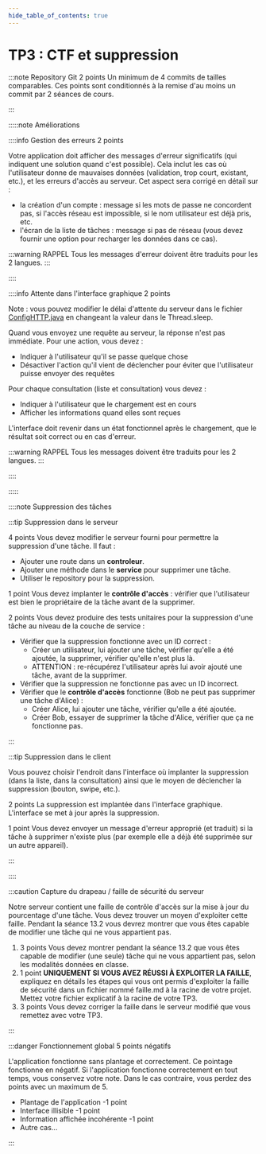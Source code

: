 ```yaml
---
hide_table_of_contents: true
---
```


# TP3 : CTF et suppression

:::note Repository Git &#8203;<Highlight color="tip">2 points</Highlight>
Un minimum de 4 commits de tailles comparables.
Ces points sont conditionnés à la remise d'au moins un commit par 2 séances de cours.

:::

:::::note Améliorations

<Row>

<Column>

::::info Gestion des erreurs &#8203;<Highlight color="tip">2 points</Highlight> 

Votre application doit afficher des messages d'erreur significatifs 
(qui indiquent une solution quand c'est possible). 
Cela inclut les cas où l'utilisateur donne de mauvaises données (validation, trop court, existant, etc.), 
et les erreurs d'accès au serveur. Cet aspect sera corrigé en détail sur :
- la création d'un compte : message si les mots de passe ne concordent pas, si l'accès réseau est impossible, si le nom utilisateur est déjà pris, etc.
- l'écran de la liste de tâches : message si pas de réseau (vous devez fournir une option pour recharger les données dans ce cas).

:::warning RAPPEL
Tous les messages d'erreur doivent être traduits pour les 2 langues.
:::

::::

</Column>

<Column>

::::info Attente dans l'interface graphique &#8203;<Highlight color="tip">2 points</Highlight>

Note : vous pouvez modifier le délai d'attente du serveur dans le fichier [ConfigHTTP.java](https://github.com/departement-info-cem/KickMyB-Server/blob/main/src/main/java/org/kickmyb/server/ConfigHTTP.java) en changeant la valeur dans le Thread.sleep.

Quand vous envoyez une requête au serveur, la réponse n'est pas immédiate. Pour une action, vous devez :

- Indiquer à l'utilisateur qu'il se passe quelque chose
- Désactiver l'action qu'il vient de déclencher pour éviter que l'utilisateur puisse envoyer des requêtes

Pour chaque consultation (liste et consultation) vous devez :

- Indiquer à l'utilisateur que le chargement est en cours
- Afficher les informations quand elles sont reçues

L'interface doit revenir dans un état fonctionnel après le chargement, que le résultat soit correct ou en cas d'erreur.

:::warning RAPPEL
Tous les messages doivent être traduits pour les 2 langues.
:::

::::

</Column>

</Row>

:::::

::::note Suppression des tâches

<!-- <Row>

<Column> -->

:::tip Suppression dans le serveur

<Row>

<Column>

&#8203;<Highlight color="tip">4 points</Highlight>
Vous devez modifier le serveur fourni pour permettre la suppression d'une tâche. Il faut :
- Ajouter une route dans un **controleur**.
- Ajouter une méthode dans le **service** pour supprimer une tâche.
- Utiliser le repository pour la suppression.

&#8203;<Highlight color="tip">1 point</Highlight>
Vous devez implanter le **contrôle d'accès** : vérifier que l'utilisateur est bien le propriétaire de la tâche avant de la supprimer.

</Column>

<Column>

&#8203;<Highlight color="tip">2 points</Highlight>
Vous devez produire des tests unitaires pour la suppression d'une tâche au niveau de la couche de service :
- Vérifier que la suppression fonctionne avec un ID correct :
    - Créer un utilisateur, lui ajouter une tâche, vérifier qu'elle a été ajoutée, la supprimer, vérifier qu'elle n'est plus là.
    - ATTENTION : re-récupérez l'utilisateur après lui avoir ajouté une tâche, avant de la supprimer.
- Vérifier que la suppression ne fonctionne pas avec un ID incorrect.
- Vérifier que le **contrôle d'accès** fonctionne (Bob ne peut pas supprimer une tâche d'Alice) :
    - Créer Alice, lui ajouter une tâche, vérifier qu'elle a été ajoutée.
    - Créer Bob, essayer de supprimer la tâche d'Alice, vérifier que ça ne fonctionne pas.

</Column>

</Row>

:::

<!-- </Column>

<Column> -->

:::tip Suppression dans le client

Vous pouvez choisir l'endroit dans l'interface où implanter la suppression (dans la liste, dans la consultation)
ainsi que le moyen de déclencher la suppression (bouton, swipe, etc.).

&#8203;<Highlight color="tip">2 points</Highlight> 
La suppression est implantée dans l'interface graphique. L'interface se met à jour après la suppression.

&#8203;<Highlight color="tip">1 point</Highlight>
Vous devez envoyer un message d'erreur approprié (et traduit) si la tâche à supprimer n'existe plus (par exemple elle a déjà été supprimée sur un autre appareil).

:::

<!-- </Column>

</Row> -->

::::

<Row>

<Column>

:::caution Capture du drapeau / faille de sécurité du serveur

Notre serveur contient une faille de contrôle d'accès sur la mise à jour du pourcentage d'une tâche. Vous devez trouver un moyen d'exploiter cette faille. Pendant la séance 13.2 vous devrez montrer que vous êtes capable de modifier une tâche qui ne vous appartient pas.

1. &#8203;<Highlight color="tip">3 points</Highlight> Vous devez montrer pendant la séance 13.2 que vous êtes capable de modifier (une seule) tâche qui ne vous appartient pas, selon les modalités données en classe.
2. &#8203;<Highlight color="tip">1 point</Highlight> **UNIQUEMENT SI VOUS AVEZ RÉUSSI À EXPLOITER LA FAILLE**, expliquez en détails les étapes qui vous ont permis d'exploiter la faille de sécurité dans un fichier nommé faille.md à la racine de votre projet. Mettez votre fichier explicatif à la racine de votre TP3.
3. &#8203;<Highlight color="tip">3 points</Highlight> Vous devez corriger la faille dans le serveur modifié que vous remettez avec votre TP3.

:::

</Column>

<Column>

:::danger Fonctionnement global &#8203;<Highlight color="danger">5 points négatifs</Highlight>

L'application fonctionne sans plantage et correctement. Ce pointage fonctionne en négatif. Si l'application fonctionne correctement en tout temps, vous conservez votre note. Dans le cas contraire, vous perdez des points avec un maximum de 5.

- Plantage de l'application <Highlight color="danger">-1 point</Highlight>
- Interface illisible <Highlight color="danger">-1 point</Highlight>
- Information affichée incohérente <Highlight color="danger">-1 point</Highlight>
- Autre cas...

:::

</Column>

</Row>
